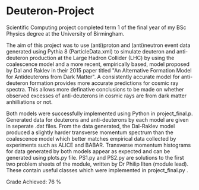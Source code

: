 # Deuteron-Project
Scientific Computing project completed term 1 of the final year of my BSc Physics degree at the University of Birmingham.

The aim of this project was to use (anti)proton and (anti)neutron event data generated using Pythia 8 (ParticleData.xml) to simulate deuteron and anti-deuteron production
at the Large Hadron Collider (LHC) by using the coalescence model and a more recent, empirically based, model proposed by Dal and Raklev in their 2015 paper titled "An
Alternative Formation Model for Antideuterons from Dark Matter". A consistently accurate model for anti-deuteron formation provides more accurate predictions for cosmic ray
spectra. This allows more definative conclusions to be made on whether observed excesses of anti-deuterons in cosmic rays are from dark matter anhilliations or not.

Both models were successfully implemented using Python in project_final.p. Generated data for deuterons and anti-deuterons by each model are given in seperate .dat files.
From the data generated, the Dal-Raklev model produced a slightly harder transverse momentum spectrum than the coalescence model which better matches empirical data 
collected by experiments such as ALICE and BABAR. Transverse momentum histograms for data generated by both models appear as expected and can be generated using plots.py file.
PS1.py and PS2.py are solutions to the first two problem sheets of the module, written by Dr Philip Ilten (module lead). These contain useful classes which were implemented 
in project_final.py .

Grade Achieved: 76 %
